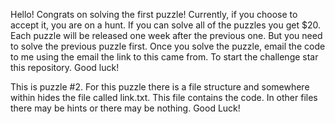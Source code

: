 Hello! Congrats on solving the first puzzle! Currently, if you choose to accept it, you are on a hunt. If you can solve all of the puzzles you get $20. Each puzzle will be released one week after the previous one. But you need to solve the previous puzzle first. Once you solve the puzzle, email the code to me using the email the link to this came from. To start the challenge star this repository. Good luck!





This is puzzle #2. For this puzzle there is a file structure and somewhere within hides the file called link.txt. This file contains the code. In other files there may be hints or there may be nothing. Good Luck!
